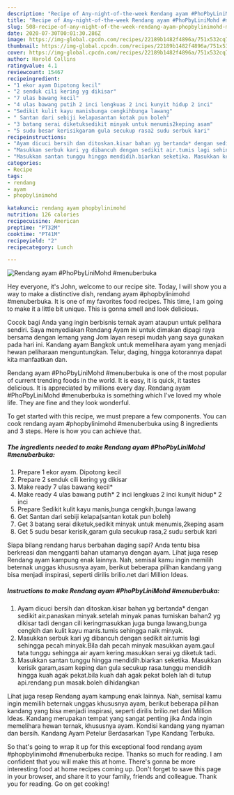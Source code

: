 ```yaml
---
description: "Recipe of Any-night-of-the-week Rendang ayam #PhoPbyLiniMohd #menuberbuka"
title: "Recipe of Any-night-of-the-week Rendang ayam #PhoPbyLiniMohd #menuberbuka"
slug: 508-recipe-of-any-night-of-the-week-rendang-ayam-phopbylinimohd-menuberbuka
date: 2020-07-30T00:01:30.286Z
image: https://img-global.cpcdn.com/recipes/22189b1482f4896a/751x532cq70/rendang-ayam-phopbylinimohd-menuberbuka-resipi-foto-utama.jpg
thumbnail: https://img-global.cpcdn.com/recipes/22189b1482f4896a/751x532cq70/rendang-ayam-phopbylinimohd-menuberbuka-resipi-foto-utama.jpg
cover: https://img-global.cpcdn.com/recipes/22189b1482f4896a/751x532cq70/rendang-ayam-phopbylinimohd-menuberbuka-resipi-foto-utama.jpg
author: Harold Collins
ratingvalue: 4.1
reviewcount: 15467
recipeingredient:
- "1 ekor ayam Dipotong kecil"
- "2 senduk cili kering yg dikisar"
- "7 ulas bawang kecil"
- "4 ulas bawang putih 2 inci lengkuas 2 inci kunyit hidup 2 inci"
- "Sedikit kulit kayu manisbunga cengkihbunga lawang"
- " Santan dari sebiji kelapasantan kotak pun boleh"
- "3 batang serai diketuksedikit minyak untuk menumis2keping asam"
- "5 sudu besar kerisikgaram gula secukup rasa2 sudu serbuk kari"
recipeinstructions:
- "Ayam dicuci bersih dan ditoskan.kisar bahan yg bertanda* dengan sedikit air.panaskan minyak.setelah minyak panas tumiskan bahan2 yg dikisar tadi dengan cili keringmasukkan juga bunga lawang,bunga cengkih dan kulit kayu manis.tumis sehingga naik minyak."
- "Masukkan serbuk kari yg dibancuh dengan sedikit air.tumis lagi sehingga pecah minyak.Bila dah pecah minyak masukkan ayam.gaul tata tunggu sehingga air ayam kering.masukkan serai yg diketuk tadi."
- "Masukkan santan tunggu hingga mendidih.biarkan seketika. Masukkan kerisik garam,asam keping dan gula secukup rasa.tunggu mendidih hingga kuah agak pekat.bila kuah dah agak pekat boleh lah di tutup api.rendang pun masak.boleh dihidangkan"
categories:
- Recipe
tags:
- rendang
- ayam
- phopbylinimohd

katakunci: rendang ayam phopbylinimohd 
nutrition: 126 calories
recipecuisine: American
preptime: "PT32M"
cooktime: "PT41M"
recipeyield: "2"
recipecategory: Lunch

---
```



![Rendang ayam #PhoPbyLiniMohd #menuberbuka](https://img-global.cpcdn.com/recipes/22189b1482f4896a/751x532cq70/rendang-ayam-phopbylinimohd-menuberbuka-resipi-foto-utama.jpg)

Hey everyone, it's John, welcome to our recipe site. Today, I will show you a way to make a distinctive dish, rendang ayam #phopbylinimohd #menuberbuka. It is one of my favorites food recipes. This time, I am going to make it a little bit unique. This is gonna smell and look delicious.

Cocok bagi Anda yang ingin berbisnis ternak ayam ataupun untuk pelihara sendiri. Saya menyediakan Rendang Ayam ini untuk dimakan dipagi raya bersama dengan lemang yang Jom layan resepi mudah yang saya gunakan pada hari ini. Kandang ayam Bangkok untuk memelihara ayam yang menjadi hewan peliharaan menguntungkan. Telur, daging, hingga kotorannya dapat kita manfaatkan dan.

Rendang ayam #PhoPbyLiniMohd #menuberbuka is one of the most popular of current trending foods in the world. It is easy, it is quick, it tastes delicious. It is appreciated by millions every day. Rendang ayam #PhoPbyLiniMohd #menuberbuka is something which I've loved my whole life. They are fine and they look wonderful.


To get started with this recipe, we must prepare a few components. You can cook rendang ayam #phopbylinimohd #menuberbuka using 8 ingredients and 3 steps. Here is how you can achieve that.

<!--inarticleads1-->

##### The ingredients needed to make Rendang ayam #PhoPbyLiniMohd #menuberbuka:

1. Prepare 1 ekor ayam. Dipotong kecil
1. Prepare 2 senduk cili kering yg dikisar
1. Make ready 7 ulas bawang kecil*
1. Make ready 4 ulas bawang putih* 2 inci lengkuas 2 inci kunyit hidup* 2 inci
1. Prepare Sedikit kulit kayu manis,bunga cengkih,bunga lawang
1. Get  Santan dari sebiji kelapa(santan kotak pun boleh)
1. Get 3 batang serai diketuk,sedikit minyak untuk menumis,2keping asam
1. Get 5 sudu besar kerisik,garam gula secukup rasa,2 sudu serbuk kari


Siapa bilang rendang harus berbahan daging sapi? Anda tentu bisa berkreasi dan mengganti bahan utamanya dengan ayam. Lihat juga resep Rendang ayam kampung enak lainnya. Nah, semisal kamu ingin memilih beternak unggas khususnya ayam, berikut beberapa pilihan kandang yang bisa menjadi inspirasi, seperti dirilis brilio.net dari Million Ideas. 

<!--inarticleads2-->

##### Instructions to make Rendang ayam #PhoPbyLiniMohd #menuberbuka:

1. Ayam dicuci bersih dan ditoskan.kisar bahan yg bertanda* dengan sedikit air.panaskan minyak.setelah minyak panas tumiskan bahan2 yg dikisar tadi dengan cili keringmasukkan juga bunga lawang,bunga cengkih dan kulit kayu manis.tumis sehingga naik minyak.
1. Masukkan serbuk kari yg dibancuh dengan sedikit air.tumis lagi sehingga pecah minyak.Bila dah pecah minyak masukkan ayam.gaul tata tunggu sehingga air ayam kering.masukkan serai yg diketuk tadi.
1. Masukkan santan tunggu hingga mendidih.biarkan seketika. Masukkan kerisik garam,asam keping dan gula secukup rasa.tunggu mendidih hingga kuah agak pekat.bila kuah dah agak pekat boleh lah di tutup api.rendang pun masak.boleh dihidangkan


Lihat juga resep Rendang ayam kampung enak lainnya. Nah, semisal kamu ingin memilih beternak unggas khususnya ayam, berikut beberapa pilihan kandang yang bisa menjadi inspirasi, seperti dirilis brilio.net dari Million Ideas. Kandang merupakan tempat yang sangat penting jika Anda ingin memelihara hewan ternak, khususnya ayam. Kondisi kandang yang nyaman dan bersih. Kandang Ayam Petelur Berdasarkan Type Kandang Terbuka. 

So that's going to wrap it up for this exceptional food rendang ayam #phopbylinimohd #menuberbuka recipe. Thanks so much for reading. I am confident that you will make this at home. There's gonna be more interesting food at home recipes coming up. Don't forget to save this page in your browser, and share it to your family, friends and colleague. Thank you for reading. Go on get cooking!
